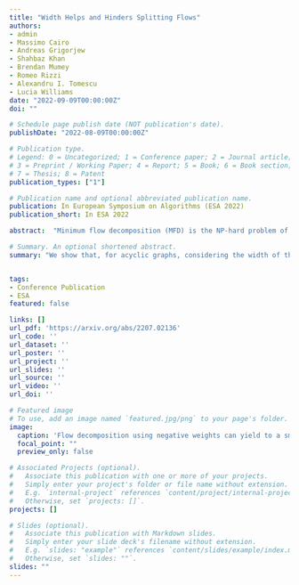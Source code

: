 ```yaml
---
title: "Width Helps and Hinders Splitting Flows"
authors:
- admin
- Massimo Cairo
- Andreas Grigorjew
- Shahbaz Khan
- Brendan Mumey
- Romeo Rizzi
- Alexandru I. Tomescu
- Lucia Williams
date: "2022-09-09T00:00:00Z"
doi: ""

# Schedule page publish date (NOT publication's date).
publishDate: "2022-08-09T00:00:00Z"

# Publication type.
# Legend: 0 = Uncategorized; 1 = Conference paper; 2 = Journal article;
# 3 = Preprint / Working Paper; 4 = Report; 5 = Book; 6 = Book section;
# 7 = Thesis; 8 = Patent
publication_types: ["1"]

# Publication name and optional abbreviated publication name.
publication: In European Symposium on Algorithms (ESA 2022)
publication_short: In ESA 2022

abstract:  "Minimum flow decomposition (MFD) is the NP-hard problem of finding a smallest decomposition of a network flow $X$ on directed graph $G$ into weighted source-to-sink paths whose superposition equals $X$. We focus on a common formulation of the problem where the path weights must be non-negative integers and also on a new variant where these weights can be negative. We show that, for acyclic graphs, considering the width of the graph (the minimum number of $s$-$t$ paths needed to cover all of its edges) yields advances in our understanding of its approximability. For the non-negative version, we show that a popular heuristic is a $O( \\log |X|)$-approximation ($|X|$ being the total flow of $X$) on graphs satisfying two properties related to the width (satisfied by e.g., series-parallel graphs), and strengthen its worst-case approximation ratio from $\\Omega(\\sqrt{m})$ to $\\Omega(m / \\log m)$ for sparse graphs, where $m$ is the number of edges in the graph. For the negative version, we give a $(\\lceil \\log \\Vert X \\Vert \\rceil +1)$-approximation ($\\Vert X \\Vert$ being the maximum absolute value of $X$ on any edge) using a power-of-two approach, combined with parity fixing arguments and a decomposition of unitary flows ($\\Vert X \\Vert \\leq 1$) into  at most width paths. We also disprove a conjecture about the linear independence of minimum (non-negative) flow decompositions posed by Kloster et al. [ALENEX 2018], but show that its useful implication (polynomial-time assignments of weights to a given set of paths to decompose a flow) holds for the negative version."

# Summary. An optional shortened abstract.
summary: "We show that, for acyclic graphs, considering the width of the graph yields advances in our understanding of its approximability. For the non-negative version, we show that a popular heuristic is a $O( \\log |X|)$-approximation on graphs satisfying two properties related to the width (satisfied by e.g., series-parallel graphs), and strengthen its worst-case approximation ratio for sparse graphs. For the negative version, we give a $(\\lceil \\log \\Vert X \\Vert \\rceil +1)$-approximation using a power-of-two approach, combined with parity fixing arguments and a decomposition of unitary flows ($\\Vert X \\Vert \\leq 1$) into  at most width paths."


tags:
- Conference Publication
- ESA
featured: false

links: []
url_pdf: 'https://arxiv.org/abs/2207.02136'
url_code: ''
url_dataset: ''
url_poster: ''
url_project: ''
url_slides: ''
url_source: ''
url_video: ''
url_doi: ''

# Featured image
# To use, add an image named `featured.jpg/png` to your page's folder.
image:
  caption: 'Flow decomposition using negative weights can yield to a smaller solution'
  focal_point: ""
  preview_only: false

# Associated Projects (optional).
#   Associate this publication with one or more of your projects.
#   Simply enter your project's folder or file name without extension.
#   E.g. `internal-project` references `content/project/internal-project/index.md`.
#   Otherwise, set `projects: []`.
projects: []

# Slides (optional).
#   Associate this publication with Markdown slides.
#   Simply enter your slide deck's filename without extension.
#   E.g. `slides: "example"` references `content/slides/example/index.md`.
#   Otherwise, set `slides: ""`.
slides: ""
---
```

